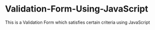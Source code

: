 # Validation-Form-Using-JavaScript
This is a Validation Form which satisfies certain criteria using JavaScript
